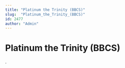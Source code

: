 ```yaml
---
title: "Platinum the Trinity (BBCS)"
slug:  "Platinum_the_Trinity_(BBCS)"
id: 2477
author: "Admin"
---
```


# Platinum the Trinity (BBCS)

.
